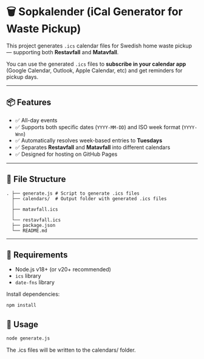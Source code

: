 # 🗑️ Sopkalender (iCal Generator for Waste Pickup)

This project generates `.ics` calendar files for Swedish home waste pickup — supporting both **Restavfall** and **Matavfall**.

You can use the generated `.ics` files to **subscribe in your calendar app** (Google Calendar, Outlook, Apple Calendar, etc) and get reminders for pickup days.

---

## 📦 Features

- ✅ All-day events  
- ✅ Supports both specific dates (`YYYY-MM-DD`) and ISO week format (`YYYY-Wnn`)  
- ✅ Automatically resolves week-based entries to **Tuesdays**  
- ✅ Separates **Restavfall** and **Matavfall** into different calendars  
- ✅ Designed for hosting on GitHub Pages  

---

## 📁 File Structure
```
. ├── generate.js # Script to generate .ics files 
  ├── calendars/  # Output folder with generated .ics files 
  │ 
  ├── matavfall.ics 
  │ 
  └── restavfall.ics 
  ├── package.json 
  └── README.md
```

---

## 🧰 Requirements

- Node.js v18+ (or v20+ recommended)
- `ics` library
- `date-fns` library

Install dependencies:

```bash
npm install
```

## 🚀 Usage
```bash
node generate.js
```
The .ics files will be written to the calendars/ folder.


